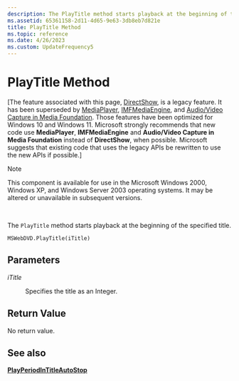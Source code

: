 ```yaml
---
description: The PlayTitle method starts playback at the beginning of the specified title.
ms.assetid: 65361158-2d11-4d65-9e63-3db8eb7d821e
title: PlayTitle Method
ms.topic: reference
ms.date: 4/26/2023
ms.custom: UpdateFrequency5
---
```


# PlayTitle Method

\[The feature associated with this page, [DirectShow](/windows/win32/directshow/directshow), is a legacy feature. It has been superseded by [MediaPlayer](/uwp/api/Windows.Media.Playback.MediaPlayer), [IMFMediaEngine](/windows/win32/api/mfmediaengine/nn-mfmediaengine-imfmediaengine), and [Audio/Video Capture in Media Foundation](windows/win32/medfound/audio-video-capture-in-media-foundation). Those features have been optimized for Windows 10 and Windows 11. Microsoft strongly recommends that new code use **MediaPlayer**, **IMFMediaEngine** and **Audio/Video Capture in Media Foundation** instead of **DirectShow**, when possible. Microsoft suggests that existing code that uses the legacy APIs be rewritten to use the new APIs if possible.\]

> [!Note]  
> This component is available for use in the Microsoft Windows 2000, Windows XP, and Windows Server 2003 operating systems. It may be altered or unavailable in subsequent versions.

 

The `PlayTitle` method starts playback at the beginning of the specified title.

``` syntax
MSWebDVD.PlayTitle(iTitle)
```

## Parameters

<dl> <dt>

<span id="iTitle"></span><span id="ititle"></span><span id="ITITLE"></span>*iTitle*
</dt> <dd>

Specifies the title as an Integer.

</dd> </dl>

## Return Value

No return value.

## See also

<dl> <dt>

[**PlayPeriodInTitleAutoStop**](playperiodintitleautostop-method.md)
</dt> </dl>

 

 



